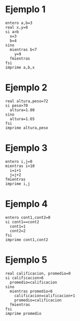 # Ejemplo 1

```
entero a,b=3
real x,y=8
si a>b
  x=3
  b=4
sino
  mientras b<7
    y=9
  fmientras
fsi
imprime a,b,x
```

# Ejemplo 2

```
real altura,peso=72
si peso>70
  altura=1.80
sino
  altura=1.65
fsi
imprime altura,peso
```

# Ejemplo 3

```
entero i,j=0
mientras i<10
  i=i+1
  j=j+2
fmientras
imprime i,j
```

# Ejemplo 4

```
entero cont1,cont2=0
si cont1==cont2
  cont1=1
  cont2=2
fsi
imprime cont1,cont2
```

# Ejemplo 5

```
real calificacion, promedio=0
si calificacion>6
  promedio=calificacion
sino
  mientras promedio<6
    calificacion=calificacion+1
    promedio=calificacion
  fmientras
fsi
imprime promedio
```
